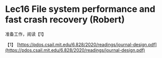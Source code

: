 # Lec16  File system performance and fast crash recovery \(Robert\)

准备工作，阅读【1】



【1】 [https://pdos.csail.mit.edu/6.828/2020/readings/journal-design.pdf](https://pdos.csail.mit.edu/6.828/2020/readings/journal-design.pdf)


